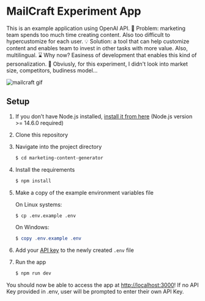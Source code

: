# MailCraft Experiment App

This is an example application using OpenAI API.
🤔 Problem: marketing team spends too much time creating content. Also too difficult to hypercustomize for each user.
💡 Solution: a tool that can help customize content and enables team to invest in other tasks with more value. Also, multilingual. 
⌛ Why now? Easiness of development that enables this kind of personalization.
💸 Obviusly, for this experiment, I didn't look into market size, competitors, budiness model...

![mailcraft gif](https://user-images.githubusercontent.com/1065202/227474666-0d696492-39af-415d-8238-2ff7c5532070.gif)

## Setup

1. If you don’t have Node.js installed, [install it from here](https://nodejs.org/en/) (Node.js version >= 14.6.0 required)

2. Clone this repository

3. Navigate into the project directory

   ```bash
   $ cd marketing-content-generator
   ```

4. Install the requirements

   ```bash
   $ npm install
   ```

5. Make a copy of the example environment variables file

   On Linux systems: 
   ```bash
   $ cp .env.example .env
   ```
   On Windows:
   ```powershell
   $ copy .env.example .env
   ```
6. Add your [API key](https://platform.openai.com/account/api-keys) to the newly created `.env` file

7. Run the app

   ```bash
   $ npm run dev
   ```

You should now be able to access the app at [http://localhost:3000](http://localhost:3000)! If no API Key provided in .env, user will be prompted to enter their own API Key.
